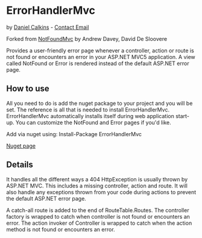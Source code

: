 ErrorHandlerMvc
===
by [Daniel Calkins](http://dcalkins.com) - [Contact Email](mailto:dcalkins@outlook.com)

Forked from [NotFoundMvc](https://github.com/andrewdavey/NotFoundMvc) by Andrew Davey, David De Sloovere

Provides a user-friendly error page whenever a controller, action or route is not found or encounters an error in your ASP.NET MVC5 application.
A view called NotFound or Error is rendered instead of the default ASP.NET error page.

How to use
----------
All you need to do is add the nuget package to your project and you will be set. The reference is all that is needed to install ErrorHandlerMvc. ErrorHandlerMvc automatically installs itself during web application start-up. You can customize the NotFound and Error pages if you'd like.

Add via nuget using:
Install-Package ErrorHandlerMvc

[Nuget page](https://www.nuget.org/packages/ErrorHandlerMvc/)

Details
-------
It handles all the different ways a 404 HttpException is usually thrown by ASP.NET MVC. This includes a missing controller, action and route. 
It will also handle any exceptions thrown from your code during actions to prevent the default ASP.NET error page. 

A catch-all route is added to the end of RouteTable.Routes.
The controller factory is wrapped to catch when controller is not found or encounters an error.
The action invoker of Controller is wrapped to catch when the action method is not found or encounters an error.
